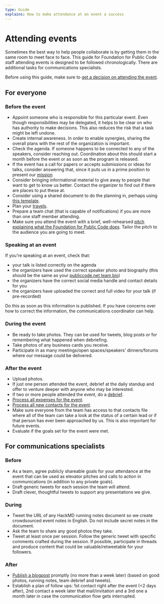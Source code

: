 ```yaml
---
type: Guide
explains: How to make attendance at an event a success
---
```


# Attending events

Sometimes the best way to help people collaborate is by getting them in the same room to meet face to face.
This guide for Foundation for Public Code staff attending events is designed to be followed chronologically.
There are additional tasks for communications specialists.

Before using this guide, make sure to [get a decision on attending the event](deciding-to-attend-events.md).

## For everyone

### Before the event

* Appoint someone who is responsible for this particular event. Even though responsibilities may be delegated, it helps to be clear on who has authority to make decisions. This also reduces the risk that a task might be left undone.
* Create internal awareness. In order to enable synergies, sharing the overall plans with the rest of the organization is important.
* Check the agenda. If someone happens to be connected to any of the speakers, consider reaching out. Coordination about this should start a month before the event or as soon as the program is released.
* If the event has a call for papers or accepts submissions or ideas for talks, consider answering that, since it puts us in a prime position to present our [mission](../../organization/mission.md)
* Consider bringing informational material to give away to people that want to get to know us better. Contact the organizer to find out if there are places to put these at.
* Consider using a shared document to do the planning in, perhaps using [this template](events-planning-template.md).
* Plan your [travels](../staff-management/travel.md).
* Prepare a team chat (that is capable of notifications) if you are more than one staff member attending.
* Make sure you attend the event with a brief, well-rehearsed [pitch explaining what the Foundation for Public Code does](../communication/pitching.md). Tailor the pitch to the audience you are going to meet.

### Speaking at an event

If you're speaking at an event, check that:

* your talk is listed correctly on the agenda
* the organizers have used the correct speaker photo and biography (this should be the same as your [publiccode.net team bio](https://publiccode.net/team/))
* the organizers have the correct social media handle and contact details for you
* the organizers have uploaded the correct and full video for your talk (if pre-recorded)

Do this as soon as this information is published. If you have concerns over how to correct the information, the communications coordinator can help.

### During the event

* Be ready to take photos. They can be used for tweets, blog posts or for remembering what happened when debriefing.
* Take photos of any business cards you receive.
* Participate in as many meetings/open spaces/speakers' dinners/forums where our message could be delivered.

### After the event

* Upload photos.
* If just one person attended the event, debrief at the daily standup and offer to venture deeper with anyone who may be interested.
* If two or more people attended the event, do a [debrief](../staff-meetings/event-debrief.md).
* [Process all expenses for the event](../staff-management/expense.md).
* [Process all new contacts for the event](process-contacts.md).
* Make sure everyone from the team has access to that contacts file where all of the team can take a look at the status of a certain lead or if that person has ever been approached by us. This is also important for future events.
* Evaluate if the goals set for the event were met.

## For communications specialists

### Before

* As a team, agree publicly shareable goals for your attendance at the event that can be used as elevator pitches and calls to action in communications (in addition to any private goals).
* Draft generic tweets for each session the team will attend.
* Draft clever, thoughtful tweets to support any presentations we give.

### During

* Tweet the URL of any HackMD running notes document so we create crowdsourced event notes in English. Do not include secret notes in the document.
* Ask the team to share any good photos they take.
* Tweet at least once per session. Follow the generic tweet with specific comments crafted during the session. If possible, participate in threads and produce content that could be valuable/retweetable for your followers.

### After

* [Publish a blogpost](https://github.com/publiccodenet/blog) promptly (no more than a week later) (based on good photos, running notes, team debrief and tweets).
* Establish a plan of follow ups: 1st contact right after the event (<2 days after), 2nd contact a week later that mail/invitation and a 3rd one a month later in case the communication flow gets interrupted.

